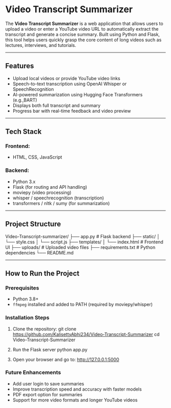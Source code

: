 
# Video Transcript Summarizer

The **Video Transcript Summarizer** is a web application that allows users to upload a video or enter a YouTube video URL to automatically extract the transcript and generate a concise summary. Built using Python and Flask, this tool helps users quickly grasp the core content of long videos such as lectures, interviews, and tutorials.

---

## Features

- Upload local videos or provide YouTube video links
- Speech-to-text transcription using OpenAI Whisper or SpeechRecognition
- AI-powered summarization using Hugging Face Transformers (e.g.,BART)
- Displays both full transcript and summary
- Progress bar with real-time feedback and video preview

---

## Tech Stack

### Frontend:
- HTML, CSS, JavaScript

### Backend:
- Python 3.x
- Flask (for routing and API handling)
- moviepy (video processing)
- whisper / speechrecognition (transcription)
- transformers / nltk / sumy (for summarization)

---

## Project Structure

Video-Transcript-summarizer/
├── app.py # Flask backend
├── static/
│ └── style.css 
│ └── script.js 
├── templates/
│ └── index.html # Frontend UI
├── uploads/ # Uploaded video files
├── requirements.txt # Python dependencies
└── README.md


---

## How to Run the Project

### Prerequisites

- Python 3.8+
- `ffmpeg` installed and added to PATH (required by moviepy/whisper)

### Installation Steps

1. Clone the repository:
   git clone https://github.com/KalisettyAbhi234/Video-Transcript-Summarizer
   cd Video-Transcript-Summarizer

2. Run the Flask server
   python app.py

3. Open your browser and go to:
   http://127.0.0.1:5000

### Future Enhancements
- Add user login to save summaries
- Improve transcription speed and accuracy with faster models
- PDF export option for summaries
- Support for more video formats and longer YouTube videos
